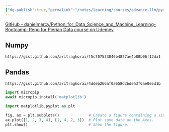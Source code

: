 ```yaml
---
{"dg-publish":true,"permalink":"/notes/learning/courses/advance-llm/python-for-ml/data-analysis/","title":"Numpy Hands On"}
---
```


[GitHub - danielmercy/Python\_for\_Data\_Science\_and\_Machine\_Learning-Bootcamp: Repo for Pierian Data course on Udemey](https://github.com/danielmercy/Python_for_Data_Science_and_Machine_Learning-Bootcamp)
## Numpy

```gist
https://gist.github.com/aritraghorai/f5c707533046b4827ae4b80b06f12da1
```
## Pandas
```gist
https://gist.github.com/aritraghorai/4ddeb266af0a658d3bdea3f6ae0e5d1b
```


```python
import micropip
await micropip.install('matplotlib')

import matplotlib.pyplot as plt

fig, ax = plt.subplots()             # Create a figure containing a single Axes.
ax.plot([1, 2, 3, 4], [1, 4, 2, 3])  # Plot some data on the Axes.
plt.show()                           # Show the figure.
```
